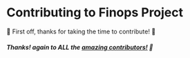 # Contributing to Finops Project

:tada: First off, thanks for taking the time to contribute! :tada:

##### Thanks! again to ALL the [amazing contributors!](https://github.com/tuancamtbtx/mlops-architecture/graphs/contributors) 🙏